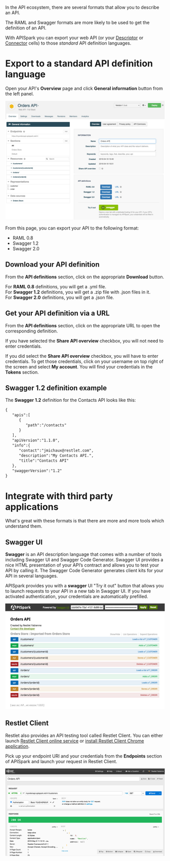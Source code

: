 In the API ecosystem, there are several formats that allow you to describe an API.

The RAML and Swagger formats are more likely to be used to get the definition of an API.

With APISpark you can export your web API (or your [Descriptor](/technical-resources/apispark/guide/document/overview "Descriptor") or [Connector](/technical-resources/apispark/guide/manage/connectors "Connector") cells) to those *standard* API definition languages.

# Export to a standard API definition language

Open your API's **Overview** page and click **General information** button from the left panel.

![General information](images/general-information.jpg "General information")

From this page, you can export your API to the following format:

* RAML 0.8
* Swagger 1.2
* Swagger 2.0

## Download your API definition

From the **API definitions** section, click on the appropriate **Download** button.

For **RAML 0.8** definitions, you will get a .yml file.  
For **Swagger 1.2** definitions, you will get a .zip file with .json files in it.  
For **Swagger 2.0** definitions, you will get a .json file.


## Get your API definition via a URL

From the **API definitions** section, click on the appropriate URL to open the corresponding definition.

If you have selected the **Share API overview** checkbox, you will not need to enter credentials.

If you did select the **Share API overview** checkbox, you will have to enter credentials.  To get those credentials, click on your username on top right of the screen and select **My account**. You will find your credentials in the **Tokens** section.


## Swagger 1.2 definition example

The **Swagger 1.2** definition for the Contacts API looks like this:

<pre class="language-json"><code class="language-json">{  
   "apis":[  
      {  
         "path":"/contacts"
      }
   ],
   "apiVersion":"1.1.0",
   "info":{  
      "contact":"jmichaux@restlet.com",
      "description":"My Contacts API.",
      "title":"Contacts API"
   },
   "swaggerVersion":"1.2"
}
</code></pre>

# Integrate with third party applications

What's great with these formats is that there are more and more tools which understand them.

## Swagger UI

**Swagger** is an API description language that comes with a number of tools including Swagger UI and Swagger Code Generator. Swagger UI provides a nice HTML presentation of your API’s contract and allows you to test your API by calling it. The Swagger Code Generator generates client kits for your API in several languages.

APISpark provides you with a **swagger** UI "Try it out" button that allows you to  launch requests to your API in a new tab in Swagger UI. If you have activated authentication, your credentials are automatically prefilled.

![Swagger UI](images/swagger-ui.jpg "Swagger UI")

## Restlet Client

Restlet also provides an API testing tool called Restlet Client. You can either launch <a href="https://client.restlet.com/" target="_blank">Restlet Client online service</a> or <a href="https://chrome.google.com/webstore/detail/dhc-rest-client/aejoelaoggembcahagimdiliamlcdmfm" target="_blank">install Restlet Client Chrome application</a>.

Pick up your endpoint URI and your credentials from the **Endpoints** section of APISpark and launch your request in Restlet Client.

![Request in Restlet Client](images/dhc-request.jpg "Request in Restlet Client")
